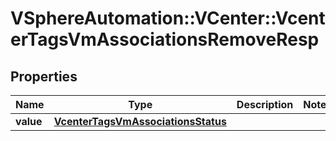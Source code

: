# VSphereAutomation::VCenter::VcenterTagsVmAssociationsRemoveResp

## Properties
Name | Type | Description | Notes
------------ | ------------- | ------------- | -------------
**value** | [**VcenterTagsVmAssociationsStatus**](VcenterTagsVmAssociationsStatus.md) |  | 


